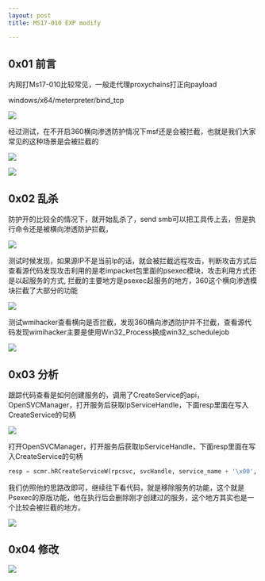 ```yaml
---
layout: post
title: MS17-010 EXP modify 

---
```


## 0x01  前言

内网打Ms17-010比较常见，一般走代理proxychains打正向payload

windows/x64/meterpreter/bind_tcp

![](https://gitee.com/a4m1n/tuchuang/raw/master/pic/20211112173233.png)

经过测试，在不开启360横向渗透防护情况下msf还是会被拦截，也就是我们大家常见的这种场景是会被拦截的

![](https://gitee.com/a4m1n/tuchuang/raw/master/pic/20211115092540.png)

![](https://gitee.com/a4m1n/tuchuang/raw/master/pic/20211112173749.png)

## 0x02 乱杀

防护开的比较全的情况下，就开始乱杀了，send smb可以把工具传上去，但是执行命令还是被横向渗透防护拦截，

![](https://gitee.com/a4m1n/tuchuang/raw/master/pic/20211115104253.png)

测试时候发现，如果源IP不是当前Ip的话，就会被拦截远程攻击，判断攻击方式后查看源代码发现攻击利用的是老impacket包里面的psexec模块，攻击利用方式还是以起服务的方式, 拦截的主要地方是psexec起服务的地方，360这个横向渗透模块拦截了大部分的功能

![](https://gitee.com/a4m1n/tuchuang/raw/master/pic/20211115104536.png)

测试wmihacker查看横向是否拦截，发现360横向渗透防护并不拦截，查看源代码发现wimihacker主要是使用Win32_Process换成win32_schedulejob

![](https://gitee.com/a4m1n/tuchuang/raw/master/pic/20211115104356.png)

## 0x03 分析

跟踪代码查看是如何创建服务的，调用了CreateService的api，OpenSVCManager，打开服务后获取lpServiceHandle，下面resp里面在写入CreateService的句柄

![](https://gitee.com/a4m1n/tuchuang/raw/master/pic/20211115141245.png)

打开OpenSVCManager，打开服务后获取lpServiceHandle，下面resp里面在写入CreateService的句柄

```python
resp = scmr.hRCreateServiceW(rpcsvc, svcHandle, service_name + '\x00', service_name + '\x00', lpBinaryPathName=cmd + '\x00')
```

我们仿照他的思路改即可，继续往下看代码，就是移除服务的功能，这个就是Psexec的原版功能，他在执行后会删除刚才创建过的服务，这个地方其实也是一个比较会被拦截的地方。

![](https://gitee.com/a4m1n/tuchuang/raw/master/pic/20211117114259.png)

## 0x04 修改

![](https://gitee.com/a4m1n/tuchuang/raw/master/pic/20211115140742.png)

